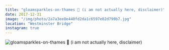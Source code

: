 ```yaml
---
title: "gloamsparkles-on-thames 🎊 (i am not actually here, disclaimer)"
date: 2017-12-31
image: "/img/photo/2a7a3ee8e440fd2da1c6597e02d799b7.jpg"
location: "Westminster Bridge"
instagram: true
---
```


![gloamsparkles-on-thames 🎊 (i am not actually here, disclaimer)](/img/photo/2a7a3ee8e440fd2da1c6597e02d799b7.jpg)

